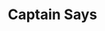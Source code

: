 ---
title: Captain Says
categories: gamejam
layout: project
post-image: " "
description: 
islegacy: true
tags:
---
